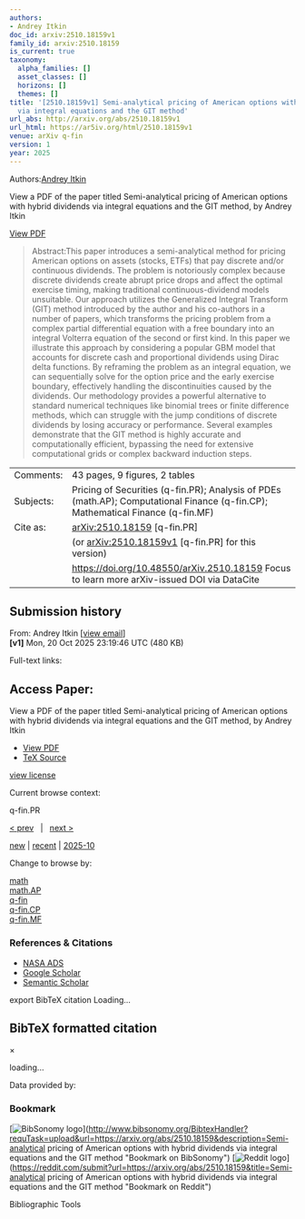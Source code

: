 ```yaml
---
authors:
- Andrey Itkin
doc_id: arxiv:2510.18159v1
family_id: arxiv:2510.18159
is_current: true
taxonomy:
  alpha_families: []
  asset_classes: []
  horizons: []
  themes: []
title: '[2510.18159v1] Semi-analytical pricing of American options with hybrid dividends
  via integral equations and the GIT method'
url_abs: http://arxiv.org/abs/2510.18159v1
url_html: https://ar5iv.org/html/2510.18159v1
venue: arXiv q-fin
version: 1
year: 2025
---
```



Authors:[Andrey Itkin](https://arxiv.org/search/q-fin?searchtype=author&query=Itkin,+A)

View a PDF of the paper titled Semi-analytical pricing of American options with hybrid dividends via integral equations and the GIT method, by Andrey Itkin

[View PDF](/pdf/2510.18159v1)
> Abstract:This paper introduces a semi-analytical method for pricing American options on assets (stocks, ETFs) that pay discrete and/or continuous dividends. The problem is notoriously complex because discrete dividends create abrupt price drops and affect the optimal exercise timing, making traditional continuous-dividend models unsuitable. Our approach utilizes the Generalized Integral Transform (GIT) method introduced by the author and his co-authors in a number of papers, which transforms the pricing problem from a complex partial differential equation with a free boundary into an integral Volterra equation of the second or first kind. In this paper we illustrate this approach by considering a popular GBM model that accounts for discrete cash and proportional dividends using Dirac delta functions. By reframing the problem as an integral equation, we can sequentially solve for the option price and the early exercise boundary, effectively handling the discontinuities caused by the dividends. Our methodology provides a powerful alternative to standard numerical techniques like binomial trees or finite difference methods, which can struggle with the jump conditions of discrete dividends by losing accuracy or performance. Several examples demonstrate that the GIT method is highly accurate and computationally efficient, bypassing the need for extensive computational grids or complex backward induction steps.

|  |  |
| --- | --- |
| Comments: | 43 pages, 9 figures, 2 tables |
| Subjects: | Pricing of Securities (q-fin.PR); Analysis of PDEs (math.AP); Computational Finance (q-fin.CP); Mathematical Finance (q-fin.MF) |
| Cite as: | [arXiv:2510.18159](https://arxiv.org/abs/2510.18159) [q-fin.PR] |
|  | (or  [arXiv:2510.18159v1](https://arxiv.org/abs/2510.18159v1) [q-fin.PR] for this version) |
|  | <https://doi.org/10.48550/arXiv.2510.18159> Focus to learn more  arXiv-issued DOI via DataCite |

## Submission history

From: Andrey Itkin [[view email](/show-email/50e807c7/2510.18159)]   
 **[v1]**
Mon, 20 Oct 2025 23:19:46 UTC (480 KB)

Full-text links:

## Access Paper:

View a PDF of the paper titled Semi-analytical pricing of American options with hybrid dividends via integral equations and the GIT method, by Andrey Itkin

* [View PDF](/pdf/2510.18159v1)
* [TeX Source](/src/2510.18159v1)

[view license](http://arxiv.org/licenses/nonexclusive-distrib/1.0/ "Rights to this article")

Current browse context:

q-fin.PR

[< prev](/prevnext?id=2510.18159&function=prev&context=q-fin.PR "previous in q-fin.PR (accesskey p)")
  |   
[next >](/prevnext?id=2510.18159&function=next&context=q-fin.PR "next in q-fin.PR (accesskey n)")

[new](/list/q-fin.PR/new)
 | 
[recent](/list/q-fin.PR/recent)
 | [2025-10](/list/q-fin.PR/2025-10)

Change to browse by:

[math](/abs/2510.18159?context=math)  
[math.AP](/abs/2510.18159?context=math.AP)  
[q-fin](/abs/2510.18159?context=q-fin)  
[q-fin.CP](/abs/2510.18159?context=q-fin.CP)  
[q-fin.MF](/abs/2510.18159?context=q-fin.MF)

### References & Citations

* [NASA ADS](https://ui.adsabs.harvard.edu/abs/arXiv:2510.18159)
* [Google Scholar](https://scholar.google.com/scholar_lookup?arxiv_id=2510.18159)
* [Semantic Scholar](https://api.semanticscholar.org/arXiv:2510.18159)

export BibTeX citation
Loading...

## BibTeX formatted citation

×

loading...

Data provided by:

### Bookmark

[![BibSonomy logo](/static/browse/0.3.4/images/icons/social/bibsonomy.png)](http://www.bibsonomy.org/BibtexHandler?requTask=upload&url=https://arxiv.org/abs/2510.18159&description=Semi-analytical pricing of American options with hybrid dividends via integral equations and the GIT method "Bookmark on BibSonomy")
[![Reddit logo](/static/browse/0.3.4/images/icons/social/reddit.png)](https://reddit.com/submit?url=https://arxiv.org/abs/2510.18159&title=Semi-analytical pricing of American options with hybrid dividends via integral equations and the GIT method "Bookmark on Reddit")



Bibliographic Tools